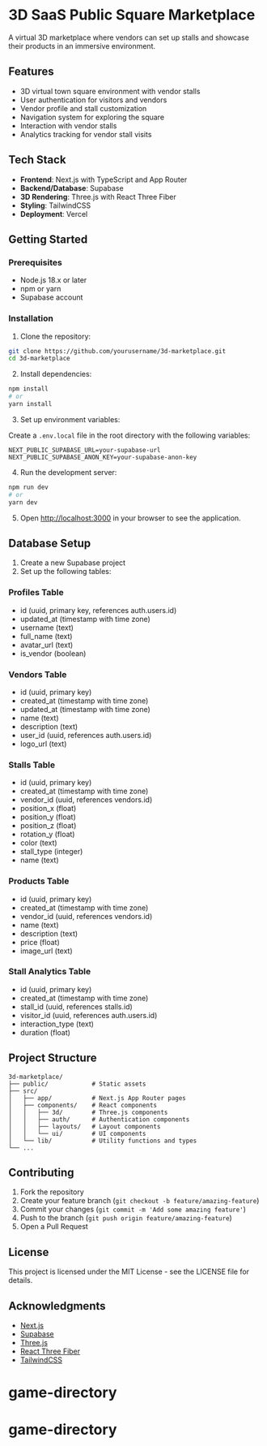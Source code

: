 # 3D SaaS Public Square Marketplace

A virtual 3D marketplace where vendors can set up stalls and showcase their products in an immersive environment.

## Features

- 3D virtual town square environment with vendor stalls
- User authentication for visitors and vendors
- Vendor profile and stall customization
- Navigation system for exploring the square
- Interaction with vendor stalls
- Analytics tracking for vendor stall visits

## Tech Stack

- **Frontend**: Next.js with TypeScript and App Router
- **Backend/Database**: Supabase
- **3D Rendering**: Three.js with React Three Fiber
- **Styling**: TailwindCSS
- **Deployment**: Vercel

## Getting Started

### Prerequisites

- Node.js 18.x or later
- npm or yarn
- Supabase account

### Installation

1. Clone the repository:

```bash
git clone https://github.com/yourusername/3d-marketplace.git
cd 3d-marketplace
```

2. Install dependencies:

```bash
npm install
# or
yarn install
```

3. Set up environment variables:

Create a `.env.local` file in the root directory with the following variables:

```
NEXT_PUBLIC_SUPABASE_URL=your-supabase-url
NEXT_PUBLIC_SUPABASE_ANON_KEY=your-supabase-anon-key
```

4. Run the development server:

```bash
npm run dev
# or
yarn dev
```

5. Open [http://localhost:3000](http://localhost:3000) in your browser to see the application.

## Database Setup

1. Create a new Supabase project
2. Set up the following tables:

### Profiles Table

- id (uuid, primary key, references auth.users.id)
- updated_at (timestamp with time zone)
- username (text)
- full_name (text)
- avatar_url (text)
- is_vendor (boolean)

### Vendors Table

- id (uuid, primary key)
- created_at (timestamp with time zone)
- updated_at (timestamp with time zone)
- name (text)
- description (text)
- user_id (uuid, references auth.users.id)
- logo_url (text)

### Stalls Table

- id (uuid, primary key)
- created_at (timestamp with time zone)
- vendor_id (uuid, references vendors.id)
- position_x (float)
- position_y (float)
- position_z (float)
- rotation_y (float)
- color (text)
- stall_type (integer)
- name (text)

### Products Table

- id (uuid, primary key)
- created_at (timestamp with time zone)
- vendor_id (uuid, references vendors.id)
- name (text)
- description (text)
- price (float)
- image_url (text)

### Stall Analytics Table

- id (uuid, primary key)
- created_at (timestamp with time zone)
- stall_id (uuid, references stalls.id)
- visitor_id (uuid, references auth.users.id)
- interaction_type (text)
- duration (float)

## Project Structure

```
3d-marketplace/
├── public/            # Static assets
├── src/
│   ├── app/           # Next.js App Router pages
│   ├── components/    # React components
│   │   ├── 3d/        # Three.js components
│   │   ├── auth/      # Authentication components
│   │   ├── layouts/   # Layout components
│   │   └── ui/        # UI components
│   └── lib/           # Utility functions and types
└── ...
```

## Contributing

1. Fork the repository
2. Create your feature branch (`git checkout -b feature/amazing-feature`)
3. Commit your changes (`git commit -m 'Add some amazing feature'`)
4. Push to the branch (`git push origin feature/amazing-feature`)
5. Open a Pull Request

## License

This project is licensed under the MIT License - see the LICENSE file for details.

## Acknowledgments

- [Next.js](https://nextjs.org/)
- [Supabase](https://supabase.io/)
- [Three.js](https://threejs.org/)
- [React Three Fiber](https://github.com/pmndrs/react-three-fiber)
- [TailwindCSS](https://tailwindcss.com/)
# game-directory
# game-directory
